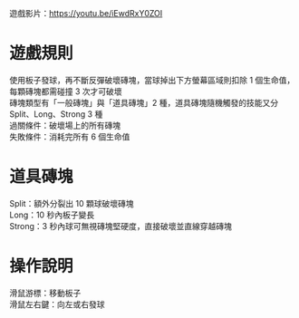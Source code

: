 遊戲影片：https://youtu.be/iEwdRxY0ZOI
# 遊戲規則
使用板子發球，再不斷反彈破壞磚塊，當球掉出下方螢幕區域則扣除 1 個生命值，每顆磚塊都需碰撞 3 次才可破壞\
磚塊類型有「一般磚塊」與「道具磚塊」2 種，道具磚塊隨機觸發的技能又分 Split、Long、Strong 3 種\
過關條件：破壞場上的所有磚塊\
失敗條件：消耗完所有 6 個生命值
# 道具磚塊
Split：額外分裂出 10 顆球破壞磚塊\
Long：10 秒內板子變長\
Strong：3 秒內球可無視磚塊堅硬度，直接破壞並直線穿越磚塊
# 操作說明
滑鼠游標：移動板子\
滑鼠左右鍵：向左或右發球
